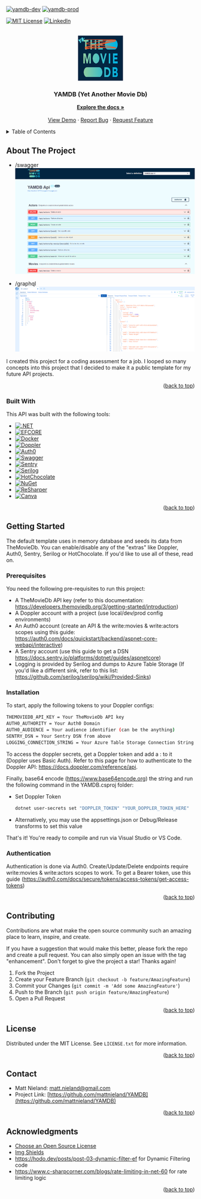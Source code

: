 <!-- Original template: https://github.com/othneildrew/Best-README-Template/pull/73 -->
<a name="readme-top"></a>

<!-- PROJECT SHIELDS -->
<!-- [![Contributors][contributors-shield]][contributors-url]
[![Forks][forks-shield]][forks-url]
[![Stargazers][stars-shield]][stars-url]
[![Issues][issues-shield]][issues-url]
-->
[![yamdb-dev](https://github.com/mattnieland/YAMDB/actions/workflows/yamdb-dev.yml/badge.svg)](https://github.com/mattnieland/YAMDB/actions/workflows/yamdb-dev.yml)
[![yamdb-prod](https://github.com/mattnieland/YAMDB/actions/workflows/yamdb-prod.yml/badge.svg)](https://github.com/mattnieland/YAMDB/actions/workflows/yamdb-prod.yml)

[![MIT License][license-shield]][license-url]
[![LinkedIn][linkedin-shield]][linkedin-url]

<!-- PROJECT LOGO -->
<br />
<div align="center">
  <a href="https://github.com/mattnieland/YAMDB">
    <img src="images/logo.png" alt="Logo" width="120" height="120">
  </a>

  <h3 align="center">YAMDB (Yet Another Movie Db)</h3>

  <p align="center">
    <a href="https://github.com/mattnieland/YAMDB"><strong>Explore the docs »</strong></a>
    <br />
    <br />
    <a href="https://github.com/mattnieland/YAMDB">View Demo</a>
    ·
    <a href="https://github.com/mattnieland/YAMDB/issues">Report Bug</a>
    ·
    <a href="https://github.com/mattnieland/YAMDB/issues">Request Feature</a>
  </p>
</div>



<!-- TABLE OF CONTENTS -->
<details>
  <summary>Table of Contents</summary>
  <ol>
    <li>
      <a href="#about-the-project">About The Project</a>
      <ul>
        <li><a href="#built-with">Built With</a></li>
      </ul>
    </li>
    <li>
      <a href="#getting-started">Getting Started</a>
      <ul>
        <li><a href="#prerequisites">Prerequisites</a></li>
        <li><a href="#installation">Installation</a></li>
        <li><a href="#authentication">Authentication</a></li>
      </ul>
    </li>    
    <li><a href="#contributing">Contributing</a></li>
    <li><a href="#license">License</a></li>
    <li><a href="#contact">Contact</a></li>
    <li><a href="#acknowledgments">Acknowledgments</a></li>
  </ol>
</details>



<!-- ABOUT THE PROJECT -->
## About The Project

* /swagger
![Product Name Screen Shot][product-screenshot]

* /graphql
![Product Name Screen Shot2][product-screenshot2]

I created this project for a coding assessment for a job.  I looped
so many concepts into this project that I decided to make it
a public template for my future API projects.

<p align="right">(<a href="#readme-top">back to top</a>)</p>



### Built With

This API was built with the following tools:

* [![.NET][.NET]][.NET-url]
* [![EFCORE][EFCORE]][EFCORE-url]
* [![Docker][Docker]][Docker-url]
* [![Doppler][Doppler]][Doppler-url]
* [![Auth0][Auth0]][Auth0-url]
* [![Swagger][Swagger]][Swagger-url]
* [![Sentry][Sentry]][Sentry-url]
* [![Serilog][Serilog]][Serilog-url]
* [![HotChocolate][HotChocolate]][HotChocolate-url]
* [![NuGet][NuGet]][NuGet-url]
* [![ReSharper][ReSharper]][ReSharper-url]
* [![Canva][Canva]][Canva-url]

<p align="right">(<a href="#readme-top">back to top</a>)</p>



<!-- GTTING STARTED -->
## Getting Started

The default template uses in memory database and seeds
its data from TheMovieDb.  You can enable/disable any of the "extras" like Doppler, Auth0, Sentry, Serilog or HotChocolate.  If you'd like to use all of these,
read on.

### Prerequisites
You need the following pre-requisites to run this project:
* A TheMovieDb API key (refer to this documentation: https://developers.themoviedb.org/3/getting-started/introduction)
* A Doppler account with a project (use local/dev/prod config environments)
* An Auth0 account (create an API & the write:movies & write:actors scopes using this guide: https://auth0.com/docs/quickstart/backend/aspnet-core-webapi/interactive)
* A Sentry account (use this guide to get a DSN https://docs.sentry.io/platforms/dotnet/guides/aspnetcore)
* Logging is provided by Serilog and dumps to Azure Table Storage (If you'd like a different sink, refer to this list: https://github.com/serilog/serilog/wiki/Provided-Sinks)

### Installation

To start, apply the following tokens to your Doppler configs:
  ```sh
  THEMOVIEDB_API_KEY = Your TheMovieDb API key
  AUTH0_AUTHORITY = Your Auth0 Domain
  AUTH0_AUDIENCE = Your audience identifier (can be the anything)
  SENTRY_DSN = Your Sentry DSN from above
  LOGGING_CONNECTION_STRING = Your Azure Table Storage Connection String (If you don't have this key, logging will be skipped in setup)  
  ```

To access the doppler secrets, get a Doppler token and add a : to it (Doppler uses Basic Auth).  Refer to this page for how to authenticate to the Doppler API: https://docs.doppler.com/reference/api.

Finally, base64 encode (https://www.base64encode.org) the string and run the following command in the YAMDB.csproj folder:

* Set Doppler Token
  ```sh
  dotnet user-secrets set "DOPPLER_TOKEN" "YOUR_DOPPLER_TOKEN_HERE"
  ```

* Alternatively, you may use the appsettings.json or Debug/Release transforms to set this value

That's it!  You're ready to compile and run via Visual Studio or VS Code.

### Authentication
Authentication is done via Auth0.  Create/Update/Delete endpoints require write:movies & write:actors scopes
to work.  To get a Bearer token, use this guide (https://auth0.com/docs/secure/tokens/access-tokens/get-access-tokens)

<p align="right">(<a href="#readme-top">back to top</a>)</p>

<!-- CONTRIBUTING -->
## Contributing

Contributions are what make the open source community such an amazing place to learn, inspire, and create.

If you have a suggestion that would make this better, please fork the repo and create a pull request. You can also simply open an issue with the tag "enhancement".
Don't forget to give the project a star! Thanks again!

1. Fork the Project
2. Create your Feature Branch (`git checkout -b feature/AmazingFeature`)
3. Commit your Changes (`git commit -m 'Add some AmazingFeature'`)
4. Push to the Branch (`git push origin feature/AmazingFeature`)
5. Open a Pull Request

<p align="right">(<a href="#readme-top">back to top</a>)</p>



<!-- LICENSE -->
## License

Distributed under the MIT License. See `LICENSE.txt` for more information.

<p align="right">(<a href="#readme-top">back to top</a>)</p>



<!-- CONTACT -->
## Contact

* Matt Nieland: matt.nieland@gmail.com
* Project Link: [https://github.com/mattnieland/YAMDB](https://github.com/mattnieland/YAMDB)

<p align="right">(<a href="#readme-top">back to top</a>)</p>



<!-- ACKNOWLEDGMENTS -->
## Acknowledgments

* [Choose an Open Source License](https://choosealicense.com)
* [Img Shields](https://shields.io)
* https://hodo.dev/posts/post-03-dynamic-filter-ef for Dynamic Filtering code
* https://www.c-sharpcorner.com/blogs/rate-limiting-in-net-60 for rate limiting logic

<p align="right">(<a href="#readme-top">back to top</a>)</p>

<!-- MARKDOWN LINKS & IMAGES -->
[contributors-shield]: https://img.shields.io/github/contributors/othneildrew/Best-README-Template.svg?style=for-the-badge
[contributors-url]: https://github.com/mattnieland/YAMDB/graphs/contributors
[forks-shield]: https://img.shields.io/github/forks/othneildrew/Best-README-Template.svg?style=for-the-badge
[forks-url]: https://github.com/mattnieland/YAMDB/network/members
[stars-shield]: https://img.shields.io/github/stars/othneildrew/Best-README-Template.svg?style=for-the-badge
[stars-url]: https://github.com/mattnieland/YAMDB/stargazers
[issues-shield]: https://img.shields.io/github/issues/othneildrew/Best-README-Template.svg?style=for-the-badge
[issues-url]: https://github.com/mattnieland/YAMDB/issues
[license-shield]: https://img.shields.io/github/license/othneildrew/Best-README-Template.svg?style=for-the-badge
[license-url]: https://github.com/mattnieland/YAMDB/blob/main/LICENSE.txt
[linkedin-shield]: https://img.shields.io/badge/-LinkedIn-black.svg?style=for-the-badge&logo=linkedin&colorB=555
[linkedin-url]: https://www.linkedin.com/in/mattnieland
[product-screenshot]: images/screenshot.png
[product-screenshot2]: images/screenshot2.png
[token]: images/token.png
[.NET]: https://img.shields.io/badge/.NET-512BD4?style=for-the-badge&logo=.net
[.NET-url]: https://learn.microsoft.com/en-us/aspnet/core/?view=aspnetcore-6.0
[EFCORE]: https://img.shields.io/badge/Entity%20Framework-512BD4?style=for-the-badge
[EFCORE-url]: https://learn.microsoft.com/en-us/ef/core
[Docker]: https://img.shields.io/badge/Docker-000000?style=for-the-badge&logo=Docker
[Docker-url]: https://www.docker.com
[Auth0]: https://img.shields.io/badge/Auth0-000000?style=for-the-badge&logo=Auth0
[Auth0-url]: https://auth0.com
[Swagger]: https://img.shields.io/badge/Swagger-000000?style=for-the-badge&logo=Swagger
[Swagger-url]: https://swagger.io
[Doppler]: https://img.shields.io/badge/Doppler-000000?style=for-the-badge
[Doppler-url]: https://www.doppler.com
[Sentry]: https://img.shields.io/badge/Sentry-362D59?style=for-the-badge&logo=Sentry
[Sentry-url]: https://sentry.io
[Serilog]: https://img.shields.io/badge/Serilog-000000?style=for-the-badge
[Serilog-url]: https://serilog.net
[HotChocolate]: https://img.shields.io/badge/HotChocolate-000000?style=for-the-badge
[HotChocolate-url]: https://chillicream.com/docs/hotchocolate
[NuGet]: https://img.shields.io/badge/NuGet-004880?style=for-the-badge&logo=NuGet
[NuGet-url]: https://www.nuget.org
[ReSharper]: https://img.shields.io/badge/ReSharper-000000?style=for-the-badge&logo=ReSharper
[ReSharper-url]: https://www.jetbrains.com/resharper
[Canva]: https://img.shields.io/badge/Canva-000000?style=for-the-badge&logo=Canva
[Canva-url]: https://www.canva.com
